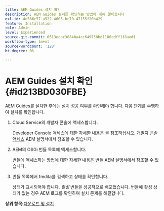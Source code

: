 ```yaml
---
title: AEM Guides 설치 확인
description: AEM Guides 설치를 확인하는 방법에 대해 알아봅니다
exl-id: 4e566c57-a522-4605-bc70-47155f20b429
feature: Installation
role: Admin
level: Experienced
source-git-commit: 0513ecac38840a4cc649758bd1180edff1f8aed1
workflow-type: tm+mt
source-wordcount: '128'
ht-degree: 0%

---
```


# AEM Guides 설치 확인 {#id213BD030FBE}

AEM Guides를 설치한 후에는 설치 성공 여부를 확인해야 합니다. 다음 단계를 수행하여 설치를 확인합니다.

1. Cloud Service의 개발자 콘솔에 액세스합니다.

   Developer Console 액세스에 대한 자세한 내용은 을 참조하십시오. [개발자 콘솔 액세스](https://experienceleague.adobe.com/docs/experience-manager-learn/cloud-service/debugging/debugging-aem-as-a-cloud-service/developer-console.html) AEM 설명서에서 참조할 수 있습니다.

1. AEM의 OSGi 번들 목록에 액세스합니다.

   번들에 액세스하는 방법에 대한 자세한 내용은 [번들](https://experienceleague.adobe.com/docs/experience-manager-learn/cloud-service/debugging/debugging-aem-as-a-cloud-service/developer-console.html?lang=en#bundles) AEM 설명서에서 참조할 수 있습니다.

1. 번들 목록에서 fmdita를 검색하고 상태를 확인합니다.

   상태가 표시되어야 합니다. *활성* 번들을 성공적으로 배포했습니다. 번들에 활성 상태가 없는 경우 AEM 로그를 확인하여 설치 문제를 해결합니다.


**상위 항목:**[&#x200B;다운로드 및 설치](download-install.md)
